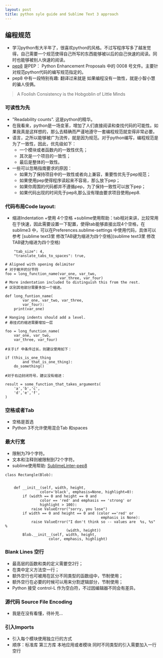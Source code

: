 ```yaml
---
layout: post
title: python syle guide and Sublime Text 3 approach 
---
```

    

## 编程规范
- 学习python有大半年了，很喜欢python的风格。不过写程序写多了越发觉得，自己需要一个规范使得自己所写的东西能够被以后的自己快速的阅读。同时也能够被别人快速的阅读。
- [pep8](https://www.python.org/dev/peps/pep-0008/#introduction) 是PEP： Python Enhancement Proposals 中的 0008 号文件。主要针对规范python代码的编写规范指定的。
- pep8 中有一段特别有趣: 翻译过来就是 如果编程没有一致性，就是小智小慧的骗人伎俩。

> A Foolish Consistency is the Hobgoblin of Little Minds

### 可读性为先
- "Readability counts". 这是python的精华。
- 在我看来，python是一场变革，增加了人们直接阅读和查找代码的可能性。如果我真是这样想的，那么去精确而严谨地遵守一套编程规范就变得非常必要。
- 语言，之所以能够被广为流传，就是因为规范。对于python编写，编程规范是为了一致性，因此，优先级如下：
	+ 一个模块或者函数内的一致性优先；
	+ 其次是一个项目的一致性；
	+ 最后是整体的一致性。 
- 一些可以忽略指南要求的原因：
	+ 如果为了保持项目中的一致性或者向上兼容，重要性优先于pep规范；
	+ 如果使用pep使得程序读起来不容易，那么放下pep；
	+ 如果你周围的代码都并不遵循pep，为了保持一致性可以放下pep；
	+ 如果代码出现的时间先于pep8,那么没有理由要求项目使用pep8.


### 代码布局Code layout:
- 缩进Indentation
	+使用 4个空格
    +sublime使用帮助：tab相对来讲，比较常用在于快速，因此需要设置一下配置，使得tab能够直接出现4个空格，在sublime3 中，可以在Preferences.sublime-settings 中使用代码，具体可以参考 [sublime text3里 修改TAB键为缩进为四个空格](sublime text3里 修改TAB键为缩进为四个空格)

```
    "tab_size": 4,
    "translate_tabs_to_spaces": true,
```


```
# Aligned with opening delimiter
# 对于敞开的分节符
foo = long_function_name(var_one, var_two,
						 var_three, var_four)
# More indentation included to distinguish this from the rest.
# 区别其他部分需要多加一个缩进。

def long_funtion_name(
        var_one, var_two, var_three,
        var_four):
    print(var_one)

# Hanging indents should add a level.
# 悬挂式的缩进需要增加一层

foo = long_function_name(
    var_one, var_two,
    var_three, var_four)

#关于if 中条件过长，则建议使用如下：

if (this_is_one_thing
		and that_is_one_thing):
	do_something()

#对于右边封闭符号，建议没有缩进：

result = some_function_that_takes_arguments(
	'a','b','c',
	'd','e','f',
)
```

### 空格或者Tab
- 空格是首选
- Python 3不允许使用混合Tab 和spaces

### 最大行宽
- 限制为79个字符。
- 文本和注释则被限制到72个字符。
- sublime使用帮助: [SublimeLinter-pep8](https://packagecontrol.io/packages/SublimeLinter-pep8)

```
class Rectangle(Blob):


    def __init__(self, width, height,
                color='black', emphasis=None, highlight=0):
        if (width == 0 and height == 0 and
                color == 'red' and emphasis == 'strong' or
                highlight > 100):
            raise ValueError("sorry, you lose")
        if width == 0 and height == 0 and (color =='red' or
                                            emphasis is None):
            raise ValueError("I don't think so -- values are  %s, %s" %
                            (width, height))
        Blob.__init__(self, width, height,
                    color, emphasis, highlight)

```




### Blank Lines 空行
- 最高层的函数和类的定义需要空2行；
- 在类中定义方法空一行；
- 额外空行也可被用在区分不同类型的函数组中，节制使用；
- 额外空行在必要的时候可以用来分割逻辑部分，节制使用；
- Python 接受 control-L 作为空白符，不过因编辑器不同会有差异。

### 源代码 Source File Encoding
- 我是在没有看懂，待补充...

### 引入Imports
- 引入每个模块使用独立行的方式
- 顺序：标准库 第三方库 本地应用或者模块 同时不同类型的引入需要加入一行空行


